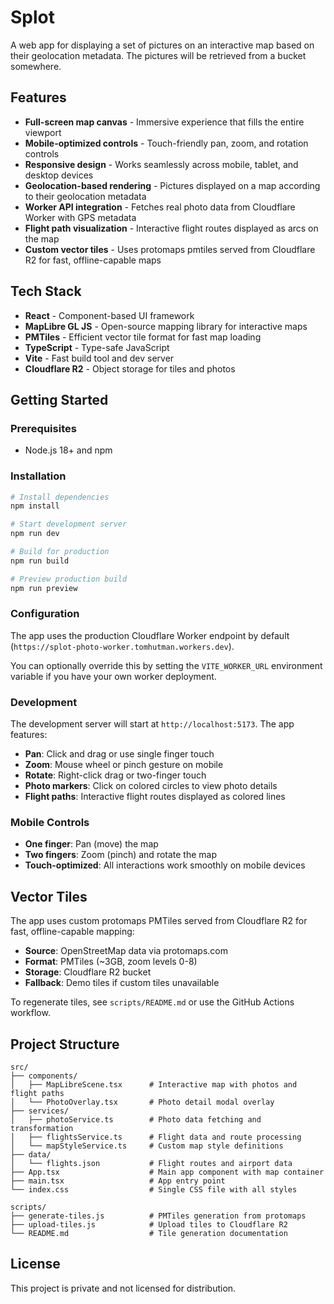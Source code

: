 # Splot

A web app for displaying a set of pictures on an interactive map based on their geolocation metadata. The pictures will be retrieved from a bucket somewhere.

## Features

- **Full-screen map canvas** - Immersive experience that fills the entire viewport
- **Mobile-optimized controls** - Touch-friendly pan, zoom, and rotation controls
- **Responsive design** - Works seamlessly across mobile, tablet, and desktop devices
- **Geolocation-based rendering** - Pictures displayed on a map according to their geolocation metadata
- **Worker API integration** - Fetches real photo data from Cloudflare Worker with GPS metadata
- **Flight path visualization** - Interactive flight routes displayed as arcs on the map
- **Custom vector tiles** - Uses protomaps pmtiles served from Cloudflare R2 for fast, offline-capable maps

## Tech Stack

- **React** - Component-based UI framework
- **MapLibre GL JS** - Open-source mapping library for interactive maps
- **PMTiles** - Efficient vector tile format for fast map loading
- **TypeScript** - Type-safe JavaScript
- **Vite** - Fast build tool and dev server
- **Cloudflare R2** - Object storage for tiles and photos

## Getting Started

### Prerequisites

- Node.js 18+ and npm

### Installation

```bash
# Install dependencies
npm install

# Start development server
npm run dev

# Build for production
npm run build

# Preview production build
npm run preview
```

### Configuration

The app uses the production Cloudflare Worker endpoint by default (`https://splot-photo-worker.tomhutman.workers.dev`). 

You can optionally override this by setting the `VITE_WORKER_URL` environment variable if you have your own worker deployment.

### Development

The development server will start at `http://localhost:5173`. The app features:

- **Pan**: Click and drag or use single finger touch
- **Zoom**: Mouse wheel or pinch gesture on mobile
- **Rotate**: Right-click drag or two-finger touch
- **Photo markers**: Click on colored circles to view photo details
- **Flight paths**: Interactive flight routes displayed as colored lines

### Mobile Controls

- **One finger**: Pan (move) the map
- **Two fingers**: Zoom (pinch) and rotate the map
- **Touch-optimized**: All interactions work smoothly on mobile devices

## Vector Tiles

The app uses custom protomaps PMTiles served from Cloudflare R2 for fast, offline-capable mapping:

- **Source**: OpenStreetMap data via protomaps.com
- **Format**: PMTiles (~3GB, zoom levels 0-8)
- **Storage**: Cloudflare R2 bucket
- **Fallback**: Demo tiles if custom tiles unavailable

To regenerate tiles, see `scripts/README.md` or use the GitHub Actions workflow.

## Project Structure

```
src/
├── components/
│   ├── MapLibreScene.tsx      # Interactive map with photos and flight paths
│   └── PhotoOverlay.tsx       # Photo detail modal overlay
├── services/
│   ├── photoService.ts        # Photo data fetching and transformation
│   ├── flightsService.ts      # Flight data and route processing
│   └── mapStyleService.ts     # Custom map style definitions
├── data/
│   └── flights.json           # Flight routes and airport data
├── App.tsx                    # Main app component with map container
├── main.tsx                   # App entry point
└── index.css                  # Single CSS file with all styles

scripts/
├── generate-tiles.js          # PMTiles generation from protomaps
├── upload-tiles.js            # Upload tiles to Cloudflare R2
└── README.md                  # Tile generation documentation
```

## License

This project is private and not licensed for distribution.